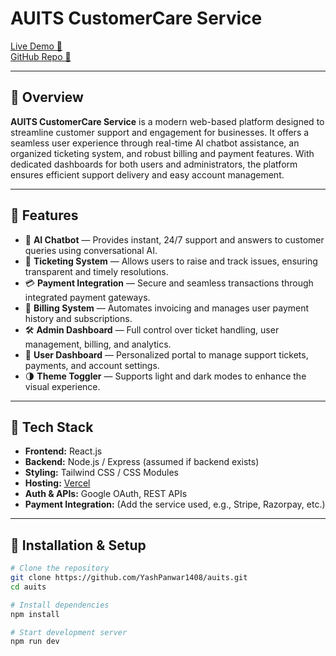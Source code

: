 # AUITS CustomerCare Service

[Live Demo 🚀](https://auits-customercare-service.vercel.app/)  
[GitHub Repo 📂](https://github.com/YashPanwar1408/auits)

---

## 📌 Overview

**AUITS CustomerCare Service** is a modern web-based platform designed to streamline customer support and engagement for businesses. It offers a seamless user experience through real-time AI chatbot assistance, an organized ticketing system, and robust billing and payment features. With dedicated dashboards for both users and administrators, the platform ensures efficient support delivery and easy account management.

---

## 🌟 Features

- 🤖 **AI Chatbot** — Provides instant, 24/7 support and answers to customer queries using conversational AI.
- 📝 **Ticketing System** — Allows users to raise and track issues, ensuring transparent and timely resolutions.
- 💳 **Payment Integration** — Secure and seamless transactions through integrated payment gateways.
- 🧾 **Billing System** — Automates invoicing and manages user payment history and subscriptions.
- 🛠️ **Admin Dashboard** — Full control over ticket handling, user management, billing, and analytics.
- 👤 **User Dashboard** — Personalized portal to manage support tickets, payments, and account settings.
- 🌗 **Theme Toggler** — Supports light and dark modes to enhance the visual experience.

---

## 🔧 Tech Stack

- **Frontend:** React.js
- **Backend:** Node.js / Express (assumed if backend exists)
- **Styling:** Tailwind CSS / CSS Modules
- **Hosting:** [Vercel](https://vercel.com)
- **Auth & APIs:** Google OAuth, REST APIs
- **Payment Integration:** (Add the service used, e.g., Stripe, Razorpay, etc.)

---

## 📁 Installation & Setup

```bash
# Clone the repository
git clone https://github.com/YashPanwar1408/auits.git
cd auits

# Install dependencies
npm install

# Start development server
npm run dev
